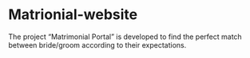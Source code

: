 # Matrionial-website
The project “Matrimonial Portal” is developed to find the perfect match between bride/groom according to their expectations.
